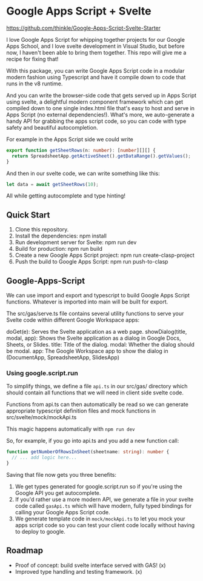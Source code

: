 # Google Apps Script + Svelte

<https://github.com/thinkle/Google-Apps-Script-Svelte-Starter>

I love Google Apps Script for whipping together projects for our Google Apps School, and I love svelte development in Visual Studio, but before now, I haven't been able to bring them together. This repo will give me a recipe for fixing that!

With this package, you can write Google Apps Script code in a modular modern fashion using Typescript and have it compile down to code that runs in the v8 runtime.

And you can write the browser-side code that gets served up in Apps Script using svelte, a delightful modern component framework which can get compiled down to one single index.html file that's easy to host and serve in Apps Script (no external dependencies!). What's more, we auto-generate a handy API for grabbing the apps script code, so you can code with type safety and beautiful autocompletion.

For example in the Apps Script side we could write

```typescript
export function getSheetRows(n: number): [number][][] {
  return SpreadsheetApp.getActiveSheet().getDataRange().getValues();
}
```

And then in our svelte code, we can write something like this:

```typescript
let data = await getSheetRows(10);
```

All while getting autocomplete and type hinting!

## Quick Start

1. Clone this repository.
1. Install the dependencies: npm install
1. Run development server for Svelte: npm run dev
1. Build for production: npm run build
1. Create a new Google Apps Script project: npm run create-clasp-project
1. Push the build to Google Apps Script: npm run push-to-clasp

## Google-Apps-Script

We can use import and export and typescript to build Google Apps Script functions. Whatever is imported into main will be built for export.

The src/gas/serve.ts file contains several utility functions to serve your Svelte code within different Google Workspace apps:

doGet(e): Serves the Svelte application as a web page.
showDialog(title, modal, app): Shows the Svelte application as a dialog in Google Docs, Sheets, or Slides.
title: Title of the dialog.
modal: Whether the dialog should be modal.
app: The Google Workspace app to show the dialog in (DocumentApp, SpreadsheetApp, SlidesApp)

### Using google.script.run

To simplify things, we define a file `api.ts` in our src/gas/ directory which should contain all
functions that we will need in client side svelte code.

Functions from api.ts can then automatically be read so we can generate appropriate typescript
definition files and mock functions in src/svelte/mock/mockApi.ts

This magic happens automatically with `npm run dev`

So, for example, if you go into api.ts and you add a new function call:

```ts
function getNumberOfRowsInSheet(sheetname: string): number {
  // ... add logic here...
}
```

Saving that file now gets you three benefits:

1. We get types generated for google.script.run so if you're using the Google API you get autocomplete.
2. If you'd rather use a more modern API, we generate a file in your svelte code called `gasApi.ts` which will have modern, fully typed bindings for calling your Google Apps Script code.
3. We generate template code in `mock/mockApi.ts` to let you mock your apps script code so you can test your client code locally without having to deploy to google.

## Roadmap

- Proof of concept: build svelte interface served with GAS! (x)
- Improved type handling and testing framework. (x)

